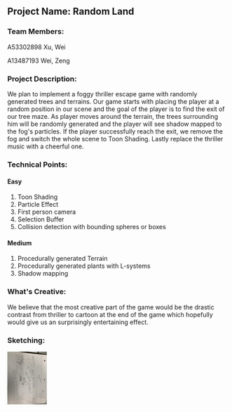## Project Name: Random Land

### Team Members:
A53302898 Xu, Wei

A13487193 Wei, Zeng

### Project Description:
We plan to implement a foggy thriller escape game with randomly generated trees and terrains. Our game starts with placing the player at a random position in our scene and the goal of the player is to find the exit of our tree maze. As player moves around the terrain, the trees surrounding him will be randomly generated and the player will see shadow mapped to the fog's particles. If the player successfully reach the exit, we remove the fog and switch the whole scene to Toon Shading. Lastly replace the thriller music with a cheerful one.

### Technical Points:

#### Easy
1. Toon Shading
2. Particle Effect
3. First person camera
4. Selection Buffer
5. Collision detection with bounding spheres or boxes

#### Medium
1. Procedurally generated Terrain
2. Procedurally generated plants with L-systems
3. Shadow mapping

### What's Creative:
We believe that the most creative part of the game would be the drastic contrast from thriller to cartoon at the end of the game which hopefully would give us an surprisingly entertaining effect.

### Sketching:
![Sketch](sketch.jpg)

